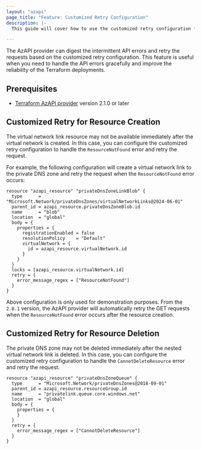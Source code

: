 ```yaml
---
layout: "azapi"
page_title: "Feature: Customized Retry Configuration"
description: |-
  This guide will cover how to use the customized retry configuration feature in the AzAPI provider.

---
```


The AzAPI provider can digest the intermittent API errors and retry the requests based on the customized retry configuration. This feature is useful when you need to handle the API errors gracefully and improve the reliability of the Terraform deployments.


## Prerequisites

- [Terraform AzAPI provider](https://registry.terraform.io/providers/azure/azapi) version 2.1.0 or later

## Customized Retry for Resource Creation

The virtual network link resource may not be available immediately after the virtual network is created. In this case, you can configure the customized retry configuration to handle the `ResourceNotFound` error and retry the request.

For example, the following configuration will create a virtual network link to the private DNS zone and retry the request when the `ResourceNotFound` error occurs:

```hcl
resource "azapi_resource" "privateDnsZoneLinkBlob" {
  type      = "Microsoft.Network/privateDnsZones/virtualNetworkLinks@2024-06-01"
  parent_id = azapi_resource.privateDnsZoneBlob.id
  name      = "blob"
  location  = "global"
  body = {
    properties = {
      registrationEnabled = false
      resolutionPolicy    = "Default"
      virtualNetwork = {
        id = azapi_resource.virtualNetwork.id
      }
    }
  }
  locks = [azapi_resource.virtualNetwork.id]
  retry = {
    error_message_regex = ["ResourceNotFound"]
  }
}
```

Above configuration is only used for demonstration purposes. From the `2.0.1` version, the AzAPI provider will automatically retry the GET requests when the `ResourceNotFound` error occurs after the resource creation. 

## Customized Retry for Resource Deletion

The private DNS zone may not be deleted immediately after the nested virtual network link is deleted. In this case, you can configure the customized retry configuration to handle the `CannotDeleteResource` error and retry the request.

```hcl
resource "azapi_resource" "privateDnsZoneQueue" {
  type      = "Microsoft.Network/privateDnsZones@2018-09-01"
  parent_id = azapi_resource.resourceGroup.id
  name      = "privatelink.queue.core.windows.net"
  location  = "global"
  body = {
    properties = {
    }
  }
  retry = {
    error_message_regex = ["CannotDeleteResource"]
  }
}
```

